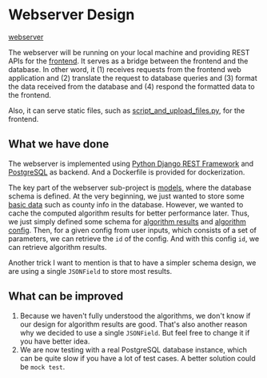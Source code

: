# Webserver Design

[webserver](/webserver/)

The webserver will be running on your local machine and providing REST APIs for the [frontend](/doc/frontend.md). It serves as a bridge between the frontend and the database. In other word, it (1) receives requests from the frontend web application and (2) translate the request to database queries and (3) format the data received from the database and (4) respond the formatted data to the frontend.

Also, it can serve static files, such as [script_and_upload_files.py](/webserver/script/static/split_and_upload_files.py), for the frontend.

## What we have done

The webserver is implemented using [Python Django REST Framework](https://www.django-rest-framework.org/) and [PostgreSQL](https://www.postgresql.org/) as backend. And a Dockerfile is provided for dockerization.

The key part of the webserver sub-project is [models](/webserver/script/models/), where the database schema is defined. At the very beginning, we just wanted to store some [basic data](/webserver/script/models/data.py) such as county info in the database. However, we wanted to cache the computed algorithm results for better performance later. Thus, we just simply defined some schema for [algorithm results](/webserver/script/models/algorithms.py) and [algorithm config](/webserver/script/models/config.py). Then, for a given config from user inputs, which consists of a set of parameters, we can retrieve the `id` of the config. And with this config `id`, we can retrieve algorithm results.

Another trick I want to mention is that to have a simpler schema design, we are using a single `JSONField` to store most results.

## What can be improved

1. Because we haven't fully understood the algorithms, we don't know if our design for algorithm results are good. That's also another reason why we decided to use a single `JSONField`. But feel free to change it if you have better idea.
2. We are now testing with a real PostgreSQL database instance, which can be quite slow if you have a lot of test cases. A better solution could be `mock test`.